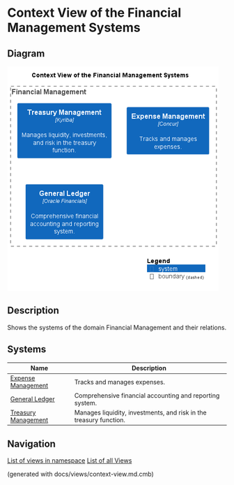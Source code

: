 # Context View of the Financial Management Systems

## Diagram
![Context View of the Financial Management Systems](../../mybank/financial-management/context-view.png)

## Description
Shows the systems of the domain Financial Management and their relations.
## Systems
| Name | Description |
|---|---|
| [Expense Management](../../mybank/financial-management/expense-management-system.md) | Tracks and manages expenses. |
| [General Ledger](../../mybank/financial-management/general-ledger-system.md) | Comprehensive financial accounting and reporting system. |
| [Treasury Management](../../mybank/financial-management/treasury-management-system.md) | Manages liquidity, investments, and risk in the treasury function. |


## Navigation
[List of views in namespace](./views-in-namespace.md)
[List of all Views](../../views.md)

(generated with docs/views/context-view.md.cmb)
